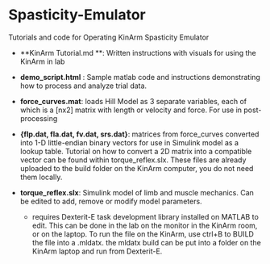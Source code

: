 # Spasticity-Emulator
Tutorials and code for Operating KinArm Spasticity Emulator

- **KinArm Tutorial.md **: Written instructions with visuals for using the KinArm in lab
-  **demo_script.html** : Sample matlab code and instructions demonstrating how to process and analyze trial data. 

- **force_curves.mat**: loads Hill Model as 3 separate variables, each of which is a [nx2] matrix with length or velocity and force. For use in post-processing

- **{flp.dat, fla.dat, fv.dat, srs.dat}**: matrices from force_curves converted into 1-D little-endian binary vectors for use in Simulink model as a lookup table. Tutorial on how to convert a 2D matrix into a compatible vector can be found within torque_reflex.slx. These files are already uploaded to the build folder on the KinArm computer, you do not need them locally. 

- **torque_reflex.slx**: Simulink model of limb and muscle mechanics. Can be edited to add, remove or modify model parameters. 
	- requires Dexterit-E task development library installed on MATLAB to edit. This can be done in the lab on the monitor in the KinArm room, or on the laptop. To run the file on the KinArm, use ctrl+B to BUILD the file into a .mldatx. the mldatx build can be put into a folder on the KinArm laptop and run from Dexterit-E.



